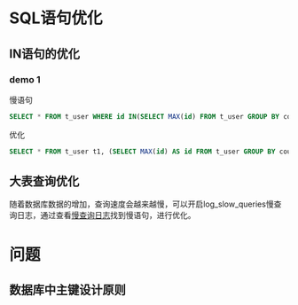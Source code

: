 # SQL语句优化
## IN语句的优化    
### demo 1
慢语句  
```SQL
SELECT * FROM t_user WHERE id IN(SELECT MAX(id) FROM t_user GROUP BY country)
```  
优化
```SQL
SELECT * FROM t_user t1, (SELECT MAX(id) AS id FROM t_user GROUP BY country) t2 WHERE t1.id = t2.id
```  

## 大表查询优化
随着数据库数据的增加，查询速度会越来越慢，可以开启log_slow_queries慢查询日志，通过查看[慢查询日志](http://www.itzhai.com/access-speed-too-slow-mysql-statement-analysis.html "慢查询日志")找到慢语句，进行优化。  


# 问题
## 数据库中主键设计原则
